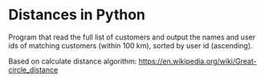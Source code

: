 # Distances in Python

Program that read the full list of customers and output the names and user ids of matching customers (within 100 km), sorted by user id (ascending).

Based on calculate distance algorithm: https://en.wikipedia.org/wiki/Great-circle_distance
